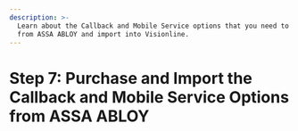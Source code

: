 ```yaml
---
description: >-
  Learn about the Callback and Mobile Service options that you need to purchase
  from ASSA ABLOY and import into Visionline.
---
```


# Step 7: Purchase and Import the Callback and Mobile Service Options from ASSA ABLOY

